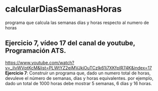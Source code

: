 # calcularDiasSemanasHoras
programa que calcula las semanas días y horas respecto al numero de horas 
## Ejercicio 7, vídeo 17 del canal de youtube, Programación ATS.
https://www.youtube.com/watch?v=_iIvWVptKcM&list=PLWtYZ2ejMVJkjOuTCzIk61j7XKfpIR74K&index=17
**Ejercicio 7**: Construir un programa que, dado un numero total de horas, devuleve el número de semanas, días y horas equivalentes. por ejemplo, dado un total de 1000 horas debe mostrar 5 semanas, 6 días y 16 horas.
